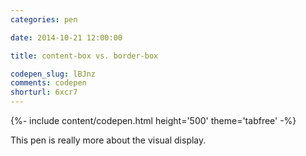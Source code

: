 ```yaml
---
categories: pen

date: 2014-10-21 12:00:00

title: content-box vs. border-box

codepen_slug: lBJnz
comments: codepen
shorturl: 6xcr7
---
```



{%- include content/codepen.html height='500' theme='tabfree' -%}

This pen is really more about the visual display.
